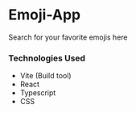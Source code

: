 # Emoji-App

Search for your favorite emojis here 

### Technologies Used
* Vite (Build tool)
* React
* Typescript
* CSS
  


